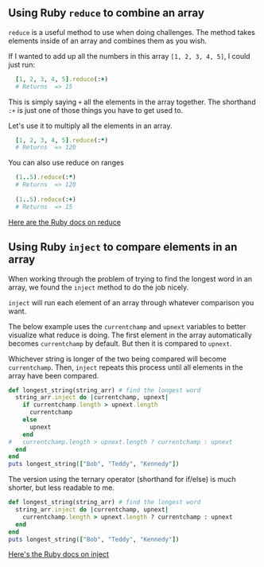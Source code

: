 ## Using Ruby `reduce` to combine an array

`reduce` is a useful method to use when doing challenges. The method takes elements inside of an array and combines them as you wish.

If I wanted to add up all the numbers in this array `[1, 2, 3, 4, 5]`, I could just run:
```ruby
  [1, 2, 3, 4, 5].reduce(:+)
  # Returns  => 15
```

This is simply saying  `+` all the elements in the array together. The shorthand `:+` is just one of those things you have to get used to.


Let's use it to multiply all the elements in an array.

```ruby
  [1, 2, 3, 4, 5].reduce(:*)
  # Returns  => 120
```

You can also use reduce on ranges

```ruby
  (1..5).reduce(:*)
  # Returns  => 120
  
  (1..5).reduce(:+)
  # Returns  => 15
```

[Here are the Ruby docs on reduce](http://ruby-doc.org/core-2.2.1/Enumerable.html#method-i-reduce)

## Using Ruby `inject` to compare elements in an array

When working through the problem of trying to find the longest word in an array, we found the `inject` method to do the job nicely.

`inject` will run each element of an array through whatever comparison you want.

The below example uses the `currentchamp` and `upnext` variables to better visualize what reduce is doing. The first element in the array automatically becomes `currentchamp` by default. But then it is compared to `upnext`. 

Whichever string is longer of the two being compared will become `currentchamp`. Then, `inject` repeats this process until all elements in the array have been compared.

```ruby
def longest_string(string_arr) # find the longest word
  string_arr.inject do |currentchamp, upnext|
    if currentchamp.length > upnext.length
      currentchamp
    else
      upnext
    end
#   currentchamp.length > upnext.length ? currentchamp : upnext
  end
end
puts longest_string(["Bob", "Teddy", "Kennedy"])
```

The version using the ternary operator (shorthand for if/else) is much shorter, but less readable to me.

```ruby
def longest_string(string_arr) # find the longest word
  string_arr.inject do |currentchamp, upnext|
    currentchamp.length > upnext.length ? currentchamp : upnext
  end
end
puts longest_string(["Bob", "Teddy", "Kennedy"])
```

[Here's the Ruby docs on inject](http://ruby-doc.org/core-2.2.1/Enumerable.html#method-i-inject)
